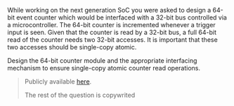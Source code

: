 While working on the next generation SoC you were asked to design a 64-bit event counter which would be interfaced with a 32-bit bus controlled via a microcontroller. The 64-bit counter is incremented whenever a trigger input is seen. Given that the counter is read by a 32-bit bus, a full 64-bit read of the counter needs two 32-bit accesses. It is important that these two accesses should be single-copy atomic.

Design the 64-bit counter module and the appropriate interfacing mechanism to ensure single-copy atomic counter read operations.

> Publicly available [here](https://quicksilicon.in/course/rtl-design/module/atomic-counters).
>
> The rest of the question is copywrited